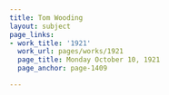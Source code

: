 ```yaml
---
title: Tom Wooding
layout: subject
page_links:
- work_title: '1921'
  work_url: pages/works/1921
  page_title: Monday October 10, 1921
  page_anchor: page-1409

---
```

